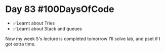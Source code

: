 # Day 83 #100DaysOfCode

- ✅Learnt about Tries
- ✅Learnt about Stack and queues 

Now my week 5's lecture is completed tomorrow I'll solve lab, and pset if I got extra time.